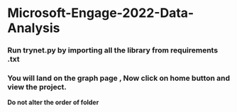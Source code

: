 # Microsoft-Engage-2022-Data-Analysis

### Run trynet.py by importing all the library from requirements .txt 
### You will land on the graph page , Now click on home button and view the project.
**Do not alter the order of folder**
 
